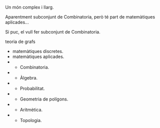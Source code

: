 Un món complex i llarg.

Aparentment subconjunt de Combinatoria, però té part de matemàtiques aplicades...

Si puc, el vull fer subconjunt de Combinatoria.

teoria de grafs
- matemàtiques discretes.
- matemàtiques aplicades.
- - Combinatoria.
- - Àlgebra.
- - Probabilitat.
- - Geometria de polígons.
- - Aritmètica.
- - Topologia.
